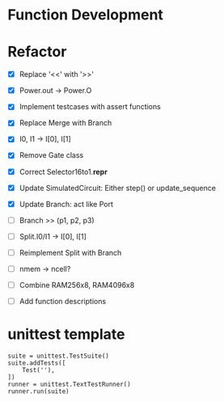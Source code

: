 

# Function Development






# Refactor
- [x] Replace '<<' with '>>'
- [x] Power.out -> Power.O
- [x] Implement testcases with assert functions
- [x] Replace Merge with Branch
- [x] I0, I1 -> I[0], I[1]
- [x] Remove Gate class
- [x] Correct Selector16to1.__repr__
- [x] Update SimulatedCircuit: Either step() or update_sequence
- [x] Update Branch: act like Port
- [ ] Branch >> (p1, p2, p3)
- [ ] Split.I0/I1 -> I[0], I[1]
- [ ] Reimplement Split with Branch
- [ ] nmem -> ncell?
- [ ] Combine RAM256x8, RAM4096x8
- [ ] Add function descriptions



# unittest template
    suite = unittest.TestSuite()
    suite.addTests([
        Test(''),
    ])
    runner = unittest.TextTestRunner()
    runner.run(suite)